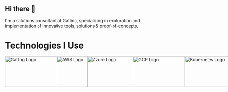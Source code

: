 ## Hi there 👋

I'm a solutions consultant at Gatling, specializing in exploration and implementation of innovative tools, solutions & proof-of-concepts.

# Technologies I Use
<div style="display: flex; justify-content: space-around; align-items: center;">
  <img src="https://github.com/karimatwa/karimatwa/assets/10470268/c9b86b60-84ff-46a8-8a7a-7cfa4abe70ce" alt="Gatling Logo" width="170" height="100">
  <img src="https://github.com/karimatwa/karimatwa/assets/10470268/4aff52af-2395-4055-b686-4b78d1276393" alt="AWS Logo" width="100" height="100">
  <img src="https://github.com/karimatwa/karimatwa/assets/10470268/919cfeed-47cc-4cf5-baba-e5cf0ec68954" alt="Azure Logo" width="150" height="100">
  <img src="https://github.com/karimatwa/karimatwa/assets/10470268/97d3198f-0575-4399-b610-d8d0f604950a" alt="GCP Logo" width="170" height="100">
  <img src="https://github.com/karimatwa/karimatwa/assets/10470268/d3e53474-0371-4eb6-a504-f249d6074999" alt="Kubernetes Logo" width="180" height="100">
</div>
